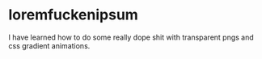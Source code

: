 # loremfuckenipsum
I have learned how to do some really dope shit with transparent pngs and css gradient animations.
